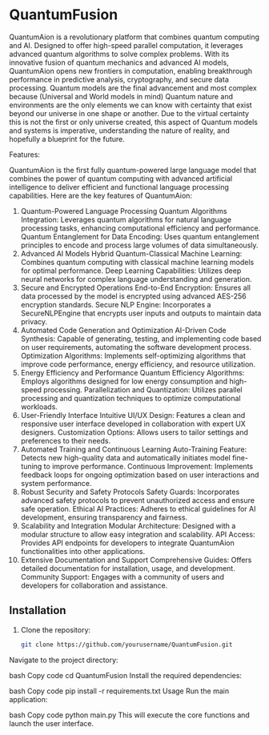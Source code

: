 # QuantumFusion

QuantumAion is a revolutionary platform that combines quantum computing and AI. Designed to offer high-speed parallel computation, it leverages advanced quantum algorithms to solve complex problems. With its innovative fusion of quantum mechanics and advanced AI models, QuantumAion opens new frontiers in computation, enabling breakthrough performance in predictive analysis, cryptography, and secure data processing. Quantum models are the final advancement and most complex because (Universal and World models in mind) Quantum nature and environments are the only elements we can know with certainty that exist beyond our universe in one shape or another. Due to the virtual certainty this is not the first or only universe created, this aspect of Quantum models and systems is imperative, understanding the nature of reality, and hopefully a blueprint for the future.

Features:

QuantumAion is the first fully quantum-powered large language model that combines the power of quantum computing with advanced artificial intelligence to deliver efficient and functional language processing capabilities. Here are the key features of QuantumAion:

1. Quantum-Powered Language Processing
Quantum Algorithms Integration: Leverages quantum algorithms for natural language processing tasks, enhancing computational efficiency and performance.
Quantum Entanglement for Data Encoding: Uses quantum entanglement principles to encode and process large volumes of data simultaneously.
2. Advanced AI Models
Hybrid Quantum-Classical Machine Learning: Combines quantum computing with classical machine learning models for optimal performance.
Deep Learning Capabilities: Utilizes deep neural networks for complex language understanding and generation.
3. Secure and Encrypted Operations
End-to-End Encryption: Ensures all data processed by the model is encrypted using advanced AES-256 encryption standards.
Secure NLP Engine: Incorporates a SecureNLPEngine that encrypts user inputs and outputs to maintain data privacy.
4. Automated Code Generation and Optimization
AI-Driven Code Synthesis: Capable of generating, testing, and implementing code based on user requirements, automating the software development process.
Optimization Algorithms: Implements self-optimizing algorithms that improve code performance, energy efficiency, and resource utilization.
5. Energy Efficiency and Performance
Quantum Efficiency Algorithms: Employs algorithms designed for low energy consumption and high-speed processing.
Parallelization and Quantization: Utilizes parallel processing and quantization techniques to optimize computational workloads.
6. User-Friendly Interface
Intuitive UI/UX Design: Features a clean and responsive user interface developed in collaboration with expert UX designers.
Customization Options: Allows users to tailor settings and preferences to their needs.
7. Automated Training and Continuous Learning
Auto-Training Feature: Detects new high-quality data and automatically initiates model fine-tuning to improve performance.
Continuous Improvement: Implements feedback loops for ongoing optimization based on user interactions and system performance.
8. Robust Security and Safety Protocols
Safety Guards: Incorporates advanced safety protocols to prevent unauthorized access and ensure safe operation.
Ethical AI Practices: Adheres to ethical guidelines for AI development, ensuring transparency and fairness.
9. Scalability and Integration
Modular Architecture: Designed with a modular structure to allow easy integration and scalability.
API Access: Provides API endpoints for developers to integrate QuantumAion functionalities into other applications.
10. Extensive Documentation and Support
Comprehensive Guides: Offers detailed documentation for installation, usage, and development.
Community Support: Engages with a community of users and developers for collaboration and assistance.



## Installation

1. Clone the repository:
   ```bash
   git clone https://github.com/yourusername/QuantumFusion.git
Navigate to the project directory:

bash
Copy code
cd QuantumFusion
Install the required dependencies:

bash
Copy code
pip install -r requirements.txt
Usage
Run the main application:

bash
Copy code
python main.py
This will execute the core functions and launch the user interface.
